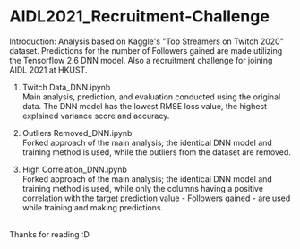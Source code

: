 # AIDL2021_Recruitment-Challenge
Introduction: Analysis based on Kaggle's "Top Streamers on Twitch 2020" dataset. Predictions for the number of Followers gained are made utilizing the Tensorflow 2.6 DNN model. Also a recruitment challenge for joining AIDL 2021 at HKUST.

1. Twitch Data_DNN.ipynb
<br>Main analysis, prediction, and evaluation conducted using the original data. The DNN model has the lowest RMSE loss value, the highest explained variance score and accuracy.

2. Outliers Removed_DNN.ipynb
<br>Forked approach of the main analysis; the identical DNN model and training method is used, while the outliers from the dataset are removed.

3. High Correlation_DNN.ipynb
<br>Forked approach of the main analysis; the identical DNN model and training method is used, while only the columns having a positive correlation with the target prediction value - Followers gained - are used while training and making predictions.

<br>Thanks for reading :D
